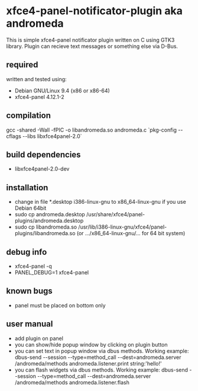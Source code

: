 # xfce4-panel-notificator-plugin aka andromeda
This is simple xfce4-panel notificator plugin written on C using GTK3 library. Plugin can recieve text messages or something else via D-Bus.
## required
written and tested using:
- Debian GNU/Linux 9.4 (x86 or x86-64)
- xfce4-panel 4.12.1-2
## compilation
gcc -shared -Wall -fPIC -o libandromeda.so andromeda.c \`pkg-config --cflags --libs libxfce4panel-2.0\`
## build dependencies
- libxfce4panel-2.0-dev
## installation
- change in file *.desktop i386-linux-gnu to x86_64-linux-gnu if you use Debian 64bit
- sudo cp andromeda.desktop /usr/share/xfce4/panel-plugins/andromeda.desktop
- sudo cp libandromeda.so /usr/lib/i386-linux-gnu/xfce4/panel-plugins/libandromeda.so (or .../x86_64-linux-gnu/... for 64 bit system)
## debug info
- xfce4-panel -q
- PANEL_DEBUG=1 xfce4-panel
## known bugs
- panel must be placed on bottom only
## user manual
- add plugin on panel
- you can show/hide popup window by clicking on plugin button
- you can set text in popup window via dbus methods. Working example: dbus-send --session --type=method_call --dest=andromeda.server /andromeda/methods andromeda.listener.print string:'hello!'
- you can flash widgets via dbus methods. Working example: dbus-send --session --type=method_call --dest=andromeda.server /andromeda/methods andromeda.listener.flash
